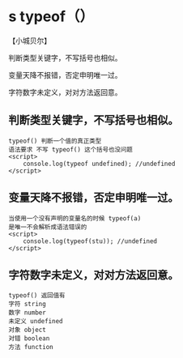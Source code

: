 # s  typeof（）
【小城贝尔】

判断类型关键字，不写括号也相似。

变量天降不报错，否定申明唯一过。

字符数字未定义，对对方法返回意。

## 判断类型关键字，不写括号也相似。
    typeof() 判断一个值的真正类型
    语法要求 不写 typeof() 这个括号也没问题
    <script>
        console.log(typeof undefined); //undefined
    </script>
## 变量天降不报错，否定申明唯一过。
    当使用一个没有声明的变量名的时候 typeof(a) 
    是唯一不会解析成语法错误的
    <script>
        console.log(typeof(stu)); //undefined
    </script>
## 字符数字未定义，对对方法返回意。
    typeof() 返回值有
    字符 string
    数字 number
    未定义 undefined
    对象 object
    对错 boolean 
    方法 function